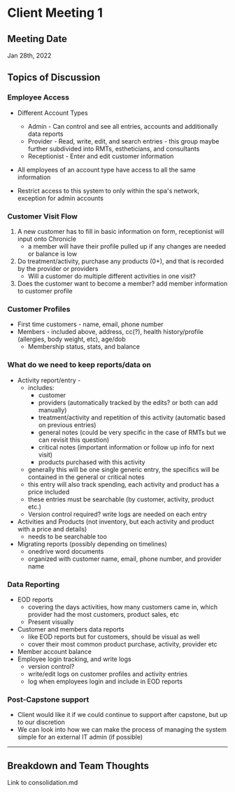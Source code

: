 # Client Meeting 1

## Meeting Date
Jan 28th, 2022

## Topics of Discussion 
### Employee Access
- Different Account Types
  - Admin - Can control and see all entries, accounts and additionally data reports
  - Provider - Read, write, edit, and search entries - this group maybe further subdivided into RMTs, estheticians, and consultants
  - Receptionist - Enter and edit customer information

- All employees of an account type have access to all the same information
- Restrict access to this system to only within the spa's network, exception for admin accounts 

### Customer Visit Flow
1. A new customer has to fill in basic information on form, receptionist will input onto Chronicle
   - a member will have their profile pulled up if any changes are needed or balance is low
2. Do treatment/activity, purchase any products (0+), and that is recorded by the provider or providers
   - Will a customer do multiple different activities in one visit?
3. Does the customer want to become a member? add member information to customer profile

### Customer Profiles
- First time customers - name, email, phone number
- Members - included above, address, cc(?), health history/profile (allergies, body weight, etc), age/dob
  - Membership status, stats, and balance

### What do we need to keep reports/data on
- Activity report/entry - 
  - includes:
    - customer
    - providers (automatically tracked by the edits? or both can add manually)
    - treatment/activity and repetition of this activity (automatic based on previous entries)
    - general notes (could be very specific in the case of RMTs but we can revisit this question)
    - critical notes (important information or follow up info for next visit)
    - products purchased with this activity
  - generally this will be one single generic entry, the specifics will be contained in the general or critical notes
  - this entry will also track spending, each activity and product has a price included
  - these entries must be searchable (by customer, activity, product etc.)
  - Version control required? write logs are needed on each entry 
- Activities and Products (not inventory, but each activity and product with a price and details)
  - needs to be searchable too
- Migrating reports (possibly depending on timelines)
  - onedrive word documents
  - organized with customer name, email, phone number, and provider name

### Data Reporting
- EOD reports
  - covering the days activities, how many customers came in, which provider had the most customers, product sales, etc
  - Present visually 
- Customer and members data reports
  - like EOD reports but for customers, should be visual as well
  - cover their most common product purchase, activity, provider etc
- Member account balance
- Employee login tracking, and write logs
  - version control? 
  - write/edit logs on customer profiles and activity entries
  - log when employees login and include in EOD reports

### Post-Capstone support
- Client would like it if we could continue to support after capstone, but up to our discretion 
- We can look into how we can make the process of managing the system simple for an external IT admin (if possible)

-----

## Breakdown and Team Thoughts
Link to consolidation.md